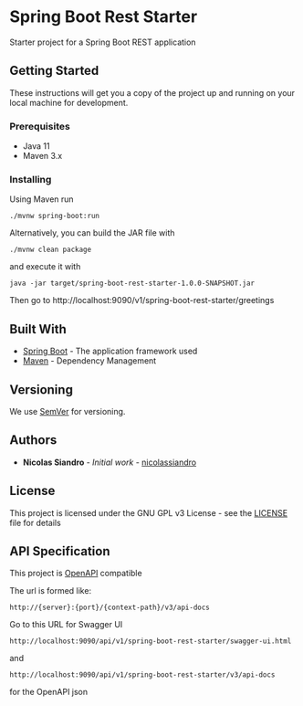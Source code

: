 # Spring Boot Rest Starter

Starter project for a Spring Boot REST application

## Getting Started

These instructions will get you a copy of the project up and running on your local machine for development.

### Prerequisites

* Java 11
* Maven 3.x

### Installing

Using Maven run
```
./mvnw spring-boot:run
```

Alternatively, you can build the JAR file with
```
./mvnw clean package
```
and execute it with
```
java -jar target/spring-boot-rest-starter-1.0.0-SNAPSHOT.jar
```

Then go to http://localhost:9090/v1/spring-boot-rest-starter/greetings

## Built With

* [Spring Boot](https://spring.io/projects/spring-boot) - The application framework used
* [Maven](https://maven.apache.org/) - Dependency Management

## Versioning

We use [SemVer](http://semver.org/) for versioning.

## Authors

* **Nicolas Siandro** - *Initial work* - [nicolassiandro](https://github.com/nicolassiandro)

## License

This project is licensed under the GNU GPL v3 License - see the [LICENSE](LICENSE) file for details

## API Specification

This project is [OpenAPI](https://swagger.io/resources/open-api/) compatible

The url is formed like:

```
http://{server}:{port}/{context-path}/v3/api-docs
```

Go to this URL for Swagger UI
```
http://localhost:9090/api/v1/spring-boot-rest-starter/swagger-ui.html
```

and

```
http://localhost:9090/api/v1/spring-boot-rest-starter/v3/api-docs
```
for the OpenAPI json